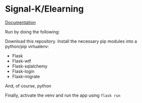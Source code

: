 # Signal-K/Elearning

[Documentation](https://acord.software/stellarios/docs/elearning/#actions)

Run by doing the following:

Download this repository. Install the necessary pip modules into a python/pip virtualenv:

* Flask
* Flask-wtf
* Flask-sqlalchemy
* Flask-login
* Flask-migrate

And, of course, python

Finally, activate the venv and run the app using `flask run`